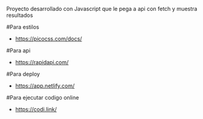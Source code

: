Proyecto desarrollado con Javascript que le pega a api con fetch y muestra resultados

#Para estilos

- https://picocss.com/docs/

#Para api

- https://rapidapi.com/

#Para deploy

- https://app.netlify.com/

#Para ejecutar codigo online

- https://codi.link/
